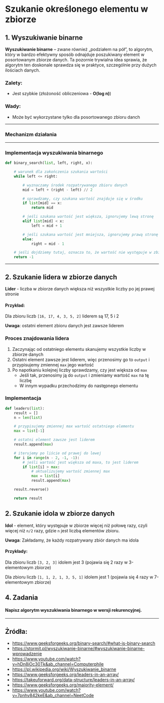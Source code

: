 # Szukanie określonego elementu w zbiorze
## 1. Wyszukiwanie binarne
**Wyszukiwanie binarne** – zwane również „podziałem na pół”, to algorytm, który w bardzo efektywny sposób odnajduje poszukiwany element w posortowanym zbiorze danych. Ta pozornie trywialna idea sprawia, że algorytm ten doskonale sprawdza się w praktyce, szczególnie przy dużych ilościach danych.
   
### **Zalety**:
- Jest szybkie (złożoność obliczeniowa - **O(log n)**)
  
### **Wady**:
- Może być wykorzystane tylko dla posortowanego zbioru danch
---
### Mechanizm działania

---

### Implementacja wyszukiwania binarnego
```python
def binary_search(list, left, right, x):

    # warunek dla zakończenia szukania wartości
    while left <= right:

        # wyznaczamy środek rozpatrywanego zbioru danych
        mid = left + (right - left) // 2

        # sprawdzamy, czy szukana wartość znajduje się w środku
        if list[mid] == x:
            return mid

        # jeśli szukana wartość jest większa, ignorujemy lewą stronę
        elif list[mid] < x:
            left = mid + 1

        # jeśli szukana wartość jest mniejsza, ignorujemy prawą stronę
        else:
            right = mid - 1

    # jeśli dojdziemy tutaj, oznacza to, że wartość nie występuje w zbiorze danych
    return -1
```
---

## 2. Szukanie lidera w zbiorze danych
**Lider** - liczba w zbiorze danych większa niż wszystkie liczby po jej prawej stronie

#### Przykład:
Dla zbioru liczb `[16, 17, 4, 3, 5, 2]` liderem są 17, 5 i 2

**Uwaga**: ostatni element zbioru danych jest zawsze liderem

### Proces znajdowania lidera
1. Zaczynając od ostatniego elementu skanujemy wszystkie liczby w zbiorze danych
2. Ostatni element zawsze jest liderem, więc przenosimy go to `output` i przypisujemy zmiennej `max` jego wartość
3. Po napotkaniu kolejnej liczby sprawdzamy, czy jest większa od `max`
   - Jeśli tak, przenosimy ją do `output` i zmieniamy wartość `max` na tę liczbę 
   - W innym wypadku przechodzimy do następnego elementu

### Implementacja
```python
def leaders(list):
    result = []
    n = len(list)

    # przypisujemy zmiennej max wartość ostatniego elementu
    max = list[-1]

    # ostatni element zawsze jest liderem
    result.append(max)

    # iterujemy po liście od prawej do lewej
    for i in range(n - 2, -1, -1):
        # jeśli wartość jest większa od maxa, to jest liderem
        if list[i] > max:
            # aktualizujemy wartość zmiennej max
            max = list[i]
            result.append(max)

    result.reverse()

    return result
```
## 2. Szukanie idola w zbiorze danych
**Idol** - element, który występuje w zbiorze więcej niż połowę razy, czyli więcej niż `n/2` razy, gdzie `n` jest liczbą elementów zbioru.

**Uwaga**: Zakładamy, że każdy rozpatrywany zbiór danych ma idola
#### Przykłady: 

Dla zbioru liczb `[3, 2, 3]` idolem jest 3 (pojawia się 2 razy w 3-elementowym zbiorze)

Dla zbioru liczb `[1, 1, 2, 1, 3, 5, 1]` idolem jest 1 (pojawia się 4 razy w 7-elementowym zbiorze)


## 4. Zadania ##
#### Napisz algorytm wyszukiwania binarnego w wersji rekurencyjnej.



---

## Żródła:
- https://www.geeksforgeeks.org/binary-search/#what-is-binary-search
- https://stormit.pl/wyszukiwanie-binarne/#wyszukiwanie-binarne-wprowadzenie
- https://www.youtube.com/watch?v=hDn8iOc30Tk&ab_channel=Computerphile
- https://pl.wikipedia.org/wiki/Wyszukiwanie_binarne
- https://www.geeksforgeeks.org/leaders-in-an-array/
- https://takeuforward.org/data-structure/leaders-in-an-array/
- https://www.geeksforgeeks.org/majority-element/
- https://www.youtube.com/watch?v=7pnhv842keE&ab_channel=NeetCode
